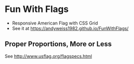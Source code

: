 # Fun With Flags
* Responsive American Flag with CSS Grid
* See it at https://andyweiss1982.github.io/FunWithFlags/

## Proper Proportions, More or Less
See http://www.usflag.org/flagspecs.html
